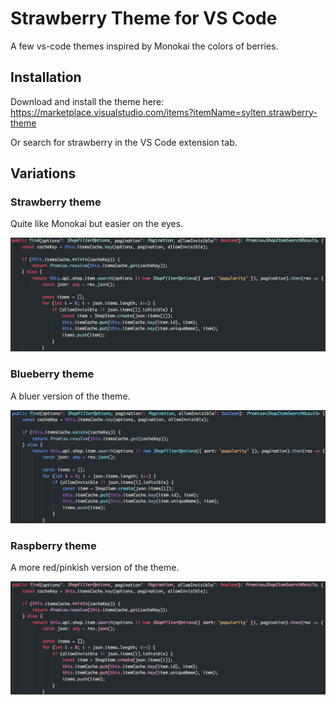 # Strawberry Theme for VS Code

A few vs-code themes inspired by Monokai the colors of berries.

## Installation
Download and install the theme here: https://marketplace.visualstudio.com/items?itemName=sylten.strawberry-theme

Or search for strawberry in the VS Code extension tab.

## Variations

### Strawberry theme
Quite like Monokai but easier on the eyes.

![Strawberry theme](images/strawberry-code.png)

### Blueberry theme
A bluer version of the theme.

![Blueberry theme](images/blueberry-code.png)

### Raspberry theme
A more red/pinkish version of the theme.

![Raspberry theme](images/raspberry-code.png)
